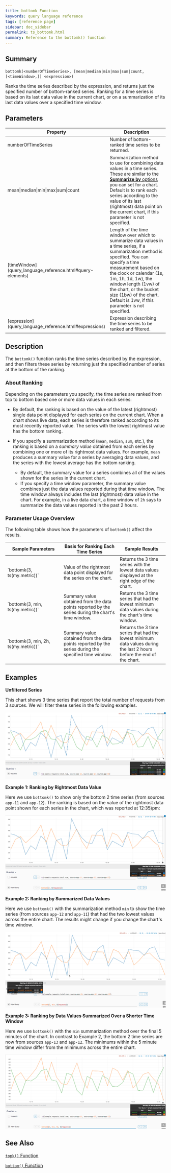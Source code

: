 ```yaml
---
title: bottomk Function
keywords: query language reference
tags: [reference page]
sidebar: doc_sidebar
permalink: ts_bottomk.html
summary: Reference to the bottomk() function
---
```

## Summary

```
bottomk(<numberOfTimeSeries>, [mean|median|min|max|sum|count, [<timeWindow>,]] <expression>)
```
Ranks the time series described by the expression, and returns just the specified number of bottom-ranked series. Ranking for a time series is based on its last data value in the current chart, or on a summarization of its last data values over a specified time window.


## Parameters
<table>
<tbody>
<thead>
<tr><th width="20%">Property</th><th width="80%">Description</th></tr>
</thead>
<tr>
<td>numberOfTimeSeries</td>
<td>Number of bottom-ranked time series to be returned.  </td></tr>
<tr>
<td>mean&vert;median&vert;min&vert;max&vert;sum&vert;count </td>
<td>Summarization method to use for combining data values in a time series. 
These are similar to the <a href="charts.html#general"><strong>Summarize by</strong> options</a> you can set for a chart.
Default is to rank each series according to the value of its last (rightmost) data point on the current chart, if this parameter is not specified.</td>
</tr>
<tr>
<td markdown="span">[timeWindow](query_language_reference.html#query-elements)</td>
<td markdown="span">Length of the time window over which to summarize data values in a time series, if a summarization method is specified. You can specify a time measurement based on the clock or calendar (1s, 1m, 1h, 1d, 1w), the window length (1vw) of the chart, or the bucket size (1bw) of the chart. Default is 1vw, if this parameter is not specified.</td></tr>
<tr>
<td markdown="span"> [expression](query_language_reference.html#expressions)</td>
<td>Expression describing the time series to be ranked and filtered.</td>
</tr>
</tbody>
</table>

## Description

The `bottomk()` function ranks the time series described by the expression, and then filters these series by returning just the specified number of series at the bottom of the ranking. 

### About Ranking

Depending on the parameters you specify, the time series are ranked from top to bottom based one or more data values in each series: 

* By default, the ranking is based on the value of the latest (rightmost) single data point displayed for each series on the current chart. When a chart shows live data, each series is therefore ranked according to its most recently reported value. The series with the lowest rightmost value has the bottom ranking.

* If you specify a summarization method (`mean`, `median`, `sum`, etc.), the ranking is based on a _summary value_ obtained from each series by combining one or more of its rightmost data values. For example, `mean` produces a summary value for a series by averaging data values, and the series with the lowest average has the bottom ranking. 

  * By default, the summary value for a series combines all of the values shown for the series in the current chart. 
  * If you specify a time window parameter, the summary value combines just the data values reported during that time window. The time window always includes the last (rightmost) data value in the chart. For example, in a live data chart, a time window of `2h` says to summarize the data values reported in the past 2 hours. 

### Parameter Usage Overview

The following table shows how the parameters of `bottomk()` affect the results.

<table>
<tbody>
<thead><tr><th width="35%">Sample Parameters</th> <th width="35%">Basis for Ranking Each Time Series</th> <th width="30%">Sample Results</th></tr>
</thead>
<tr>
<td markdown="span">`bottomk(3, ts(my.metric))`</td>
<td>Value of the rightmost data point displayed for the series on the chart. </td>
<td>Returns the 3 time series with the lowest data values displayed at the right edge of the chart.</td></tr>
<tr>
<td markdown="span">`bottomk(3, min, ts(my.metric))`</td>
<td>Summary value obtained from the data points reported by the series during the chart's time window.</td>
<td>Returns the 3 time series that had the lowest minimum data values during the chart's time window.</td></tr>

<tr>
<td markdown="span">`bottomk(3, min, 2h, ts(my.metric))`</td>
<td>Summary value obtained from the data points reported by the series during the specified time window. </td>
<td>Returns the 3 time series that had the lowest minimum data values during the last 2 hours before the end of the chart.</td></tr>
</tbody>
</table>



## Examples

**Unfiltered Series** 

<!--- requests: ts(~sample.requests.total.num, source=app-11, source=app-12, source=app-13) --->
This chart shows 3 time series that report the total number of requests from 3 sources. We will filter these series in the following examples. 

![bottomk base](images/ts_bottomk_filter_base.png)

**Example 1: Ranking by Rightmost Data Value** 

<!--- bottomk(2, ${requests}) --->
Here we use `bottomk()` to show only the bottom 2 time series (from sources `app-11` and `app-12`). The ranking is based on the value of the rightmost data point shown for each series in the chart, which was reported at 12:35)pm:

![bottomk example](images/ts_bottomk_default_ranking.png)

**Example 2: Ranking by Summarized Data Values** 

<!--- bottomk(2, min, ${requests}) --->
Here we use `bottomk()` with the summarization method `min` to show the time series (from sources `app-12` and `app-11`) that had the two lowest values across the entire chart. The results might change if you change the chart's time window.

![bottomk min example](images/ts_bottomk_min_over_chart.png)
  
**Example 3: Ranking by Data Values Summarized Over a Shorter Time Window** 
  
<!--- bottomk(2, min, 5m, ${requests}) --->
Here we use `bottomk()` with the `min` summarization method over the final 5 minutes of the chart. In contrast to Example 2, the bottom 2 time series are now from sources `app-13` and `app-12`. The minimums within the 5 minute time window differ from the minimums across the entire chart.


![bottomk min 5m example](images/ts_bottomk_min_5m.png)

## See Also

[`topk()` Function](ts_topk.html)

[`bottom()` Function](ts_bottom.html)
